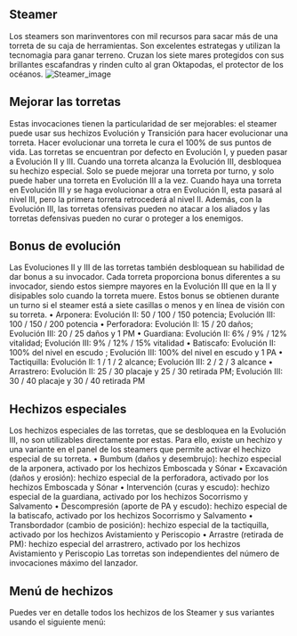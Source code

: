 ## Steamer
Los steamers son marinventores con mil recursos para sacar más de una torreta de su caja de herramientas. Son excelentes estrategas y utilizan la tecnomagia para ganar terreno. Cruzan los siete mares protegidos con sus brillantes escafandras y rinden culto al gran Oktapodas, el protector de los océanos.
![Steamer_image](https://cdn.discordapp.com/attachments/1103795819691376721/1103796993442193438/15.png)

## Mejorar las torretas
Estas invocaciones tienen la particularidad de ser mejorables: el steamer puede usar sus hechizos Evolución y Transición para hacer evolucionar una torreta. Hacer evolucionar una torreta le cura el 100% de sus puntos de vida.
Las torretas se encuentran por defecto en Evolución I, y pueden pasar a Evolución II y III. Cuando una torreta alcanza la Evolución III, desbloquea su hechizo especial.
Solo se puede mejorar una torreta por turno, y solo puede haber una torreta en Evolución III a la vez. Cuando haya una torreta en Evolución III y se haga evolucionar a otra en Evolución II, esta pasará al nivel III, pero la primera torreta retrocederá al nivel II.
Además, con la Evolución III, las torretas ofensivas pueden no atacar a los aliados y las torretas defensivas pueden no curar o proteger a los enemigos.

## Bonus de evolución
Las Evoluciones II y III de las torretas también desbloquean su habilidad de dar bonus a su invocador. Cada torreta proporciona bonus diferentes a su invocador, siendo estos siempre mayores en la Evolución III que en la II y disipables solo cuando la torreta muere. Estos bonus se obtienen durante un turno si el steamer está a siete casillas o menos y en línea de visión con su torreta.
• Arponera: Evolución II: 50 / 100 / 150 potencia; Evolución III: 100 / 150 / 200 potencia
• Perforadora: Evolución II: 15 / 20 daños; Evolución III: 20 / 25 daños y 1 PM
• Guardiana: Evolución II: 6% / 9% / 12% vitalidad; Evolución III: 9% / 12% / 15% vitalidad
• Batiscafo: Evolución II: 100% del nivel en escudo ; Evolución III: 100% del nivel en escudo y 1 PA
• Tactiquilla: Evolución II: 1 / 1 / 2 alcance; Evolución III: 2 / 2 / 3 alcance
• Arrastrero: Evolución II: 25 / 30 placaje y 25 / 30 retirada PM; Evolución III: 30 / 40 placaje y 30 / 40 retirada PM

## Hechizos especiales
Los hechizos especiales de las torretas, que se desbloquea en la Evolución III, no son utilizables directamente por estas. Para ello, existe un hechizo y una variante en el panel de los steamers que permite activar el hechizo especial de su torreta.
• Bumbum (daños y desembrujo): hechizo especial de la arponera, activado por los hechizos Emboscada y Sónar
• Excavación (daños y erosión): hechizo especial de la perforadora, activado por los hechizos Emboscada y Sónar
• Intervención (curas y escudo): hechizo especial de la guardiana, activado por los hechizos Socorrismo y Salvamento
• Descompresión (aporte de PA y escudo): hechizo especial de la batiscafo, activado por los hechizos Socorrismo y Salvamento
• Transbordador (cambio de posición): hechizo especial de la tactiquilla, activado por los hechizos Avistamiento y Periscopio
• Arrastre (retirada de PM): hechizo especial del arrastrero, activado por los hechizos Avistamiento y Periscopio
Las torretas son independientes del número de invocaciones máximo del lanzador.

## Menú de hechizos
Puedes ver en detalle todos los hechizos de los Steamer y sus variantes usando el siguiente menú:
<component type={STEAMER_SPELLS_MENU}>